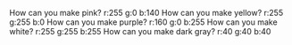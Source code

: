 How can you make pink? r:255 g:0 b:140
How can you make yellow? r:255 g:255 b:0
How can you make purple? r:160 g:0 b:255
How can you make white? r:255 g:255 b:255
How can you make dark gray? r:40 g:40 b:40